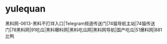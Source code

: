 # yulequan
黑料网-0613-黑料不打烊入口|Telegram频道传送门|74猫导航主站|74猫传送门|78黑料网|91吃瓜|黑料曝料网|黑料吃瓜网|黑料网导航|国产吃瓜|51爆料网|881比鸭
